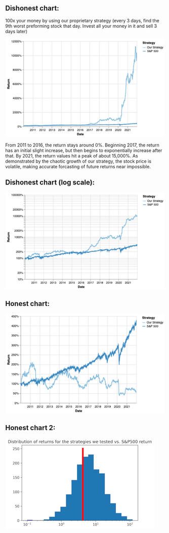 ## Dishonest chart:
100x your money by using our proprietary strategy (every 3 days, find the 9th worst preforming stock that day. Invest all your money in it and sell 3 days later)

![dishonest](dishonest.png)

From 2011 to 2016, the return stays around 0%. Beginning 2017, the return has an initial slight increase, but then begins to exponentially increase after that. By 2021, the return values hit a peak of about 15,000%. As demonstrated by the chaotic growth of our strategy, the stock price is volatile, making accurate forcasting of future returns near impossible.  

## Dishonest chart (log scale):
![dishonest_log](dishonest_log.png)

## Honest chart:
![honest](honest.png)

## Honest chart 2:
![honest 2](honest_hist.png)
